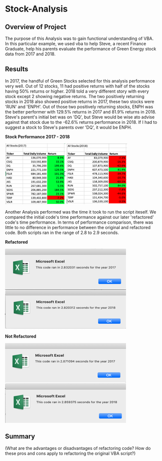 # Stock-Analysis

## Overview of Project
The purpose of this Analysis was to gain functional understanding of VBA. In this particular example, we used vba to help Steve, a recent Finance Graduate, help his parents evaluate the performance of Green Energy stock data from 2017 and 2018.

## Results
In 2017, the handful of Green Stocks selected for this analysis performance very well. Out of 12 stocks, 11 had positive returns with half of the stocks having 50% returns or higher. 2018 told a very different story with every stock except 2 showing negative returns. The two positively returning stocks in 2018 also showed positive returns in 2017, these two stocks were 'RUN' and 'ENPH'. Out of those two positively returning stocks, ENPH was the better performer with 129.5% returns in 2017 and 81.9% returns in 2018. Steve's parent's initial bet was on 'DQ', but Steve would be wise ato advise against that stock due to the -62.6% returns performance in 2018. If I had to suggest a stock to Steve's parents over 'DQ', it would be ENPH.

**Stock Performance 2017 - 2018**

<img src="https://github.com/niklasax/stock-analysis/blob/main/Stock%20Performance%202017.png" width="200" height="200" />
<img src="https://github.com/niklasax/stock-analysis/blob/main/Stock%20Performance%202018.png" width="200" height="200" />

Another Analysis performed was the time it took to run the script iteself. We compared the initial code's time performance against our later 'refactored' code's time performance. In terms of performance comparison, there was little to no difference in performance between the original and refactored code. Both scripts ran in the range of 2.8 to 2.9 seconds.

**Refactored**

<img src="https://github.com/niklasax/stock-analysis/blob/main/VBA_Challenge_2017.png" width="400" height="130" />
<img src="https://github.com/niklasax/stock-analysis/blob/main/VBA_Challenge_2018.png" width="400" height="130" />

**Not Refactored**

<img src="https://github.com/niklasax/stock-analysis/blob/main/2017%20(not%20refactored).png" width="400" height="130" />
<img src="https://github.com/niklasax/stock-analysis/blob/main/2018%20(not%20refactored).png" width="400" height="130" />


## Summary
(What are the advantages or disadvantages of refactoring code?
How do these pros and cons apply to refactoring the original VBA script?)
